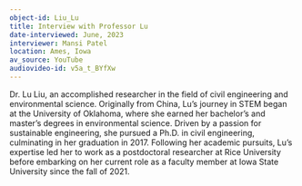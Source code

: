 ```yaml
---
object-id: Liu_Lu
title: Interview with Professor Lu
date-interviewed: June, 2023
interviewer: Mansi Patel
location: Ames, Iowa
av_source: YouTube
audiovideo-id: v5a_t_BYfXw
---
```


Dr. Lu Liu, an accomplished researcher in the field of civil engineering and environmental science. Originally from China, Lu’s journey in STEM began at the University of Oklahoma, where she earned her bachelor’s and master’s degrees in environmental science. Driven by a passion for sustainable engineering, she pursued a Ph.D. in civil engineering, culminating in her graduation in 2017. Following her academic pursuits, Lu’s expertise led her to work as a postdoctoral researcher at Rice University before embarking on her current role as a faculty member at Iowa State University since the fall of 2021. 
